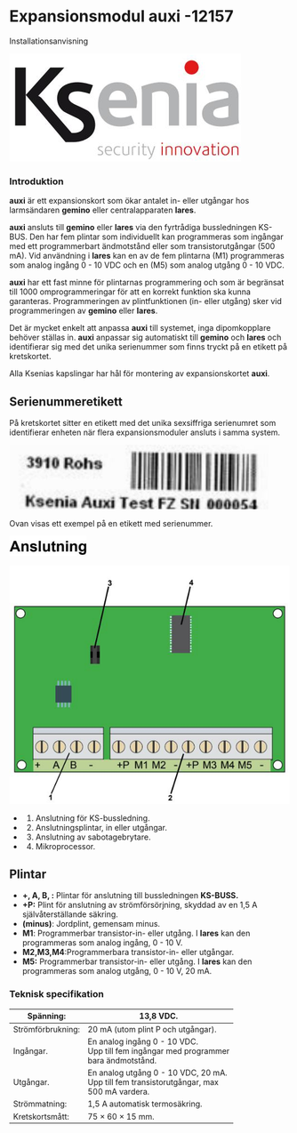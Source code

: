 # **Expansionsmodul auxi -12157**

Installationsanvisning

![](_page_0_Picture_2.jpeg)

### **Introduktion**

**auxi** är ett expansionskort som ökar antalet in- eller utgångar hos larmsändaren **gemino** eller centralapparaten **lares**.

**auxi** ansluts till **gemino** eller **lares** via den fyrtrådiga bussledningen KS-BUS. Den har fem plintar som individuellt kan programmeras som ingångar med ett programmerbart ändmotstånd eller som transistorutgångar (500 mA). Vid användning i **lares** kan en av de fem plintarna (M1) programmeras som analog ingång 0 - 10 VDC och en (M5) som analog utgång 0 - 10 VDC.

**auxi** har ett fast minne för plintarnas programmering och som är begränsat till 1000 omprogrammeringar för att en korrekt funktion ska kunna garanteras. Programmeringen av plintfunktionen (in- eller utgång) sker vid programmeringen av **gemino** eller **lares**.

Det är mycket enkelt att anpassa **auxi** till systemet, inga dipomkopplare behöver ställas in. **auxi** anpassar sig automatiskt till **gemino** och **lares** och identifierar sig med det unika serienummer som finns tryckt på en etikett på kretskortet.

Alla Ksenias kapslingar har hål för montering av expansionskortet **auxi**.

## **Serienummeretikett**

På kretskortet sitter en etikett med det unika sexsiffriga serienumret som identifierar enheten när flera expansionsmoduler ansluts i samma system.

![](_page_0_Picture_11.jpeg)

Ovan visas ett exempel på en etikett med serienummer.

![](_page_0_Picture_13.jpeg)

![](_page_0_Picture_14.jpeg)

- 1. Anslutning för KS-bussledning.
- 2. Anslutningsplintar, in eller utgångar.
- 3. Anslutning av sabotagebrytare.
- 4. Mikroprocessor.

## **Plintar**

- **+, A, B, :** Plintar för anslutning till bussledningen **KS-BUSS.**
- **+P:** Plint för anslutning av strömförsörjning, skyddad av en 1,5 A självåterställande säkring.
- **(minus)**: Jordplint, gemensam minus.
- **M1**: Programmerbar transistor-in- eller utgång. I **lares** kan den programmeras som analog ingång, 0 - 10 V.
- **M2,M3,M4**:Programmerbara transistor-in- eller utgångar.
- **M5:** Programmerbar transistor-in- eller utgång. I **lares** kan den programmeras som analog utgång, 0 - 10 V, 20 mA.

### **Teknisk specifikation**

| Spänning:         | 13,8 VDC.                                                                                      |
|-------------------|------------------------------------------------------------------------------------------------|
| Strömförbrukning: | 20 mA (utom plint P och utgångar).                                                             |
| Ingångar.         | En analog ingång 0 - 10 VDC.<br>Upp till fem ingångar med programmer<br>bara ändmotstånd.      |
| Utgångar.         | En analog utgång 0 - 10 VDC, 20 mA.<br>Upp till fem transistorutgångar, max<br>500 mA vardera. |
| Strömmatning:     | 1,5 A automatisk termosäkring.                                                                 |
| Kretskortsmått:   | 75 × 60 × 15 mm.                                                                               |
